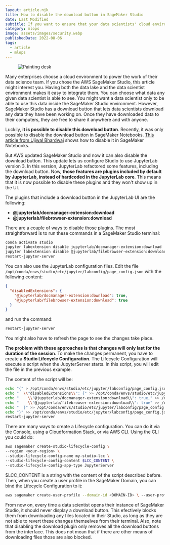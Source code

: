 ```yaml
---
layout: article.njk
title: How to disable the download button in SageMaker Studio
date: Last Modified
subtitle: If you want to ensure that your data scientists' cloud environment is secure from data leaks, remove this feature from SageMaker
category: mlops
image: assets/images/security.webp
publishedDate: 2022-08-06
tags:
  - article
  - mlops
---
```


<figure>
<img style="aspect-ratio: 897/467" alt="Painting desk" src="{{ image }}" />
</figure>

Many enterprises choose a cloud environment to power the work of their data science team. If you chose the AWS SageMaker Studio, this article might interest you. Having both the data lake and the data scientist environment makes it easy to integrate them. You can choose what data any given data scientist is able to see. You might want a data scientist only to be able to use this data inside the SageMaker Studio environment. However, SageMaker Studio has a download button that lets data scientists download any data they have been working on. Once they have downloaded data to their computers, they are free to share it anywhere and with anyone.

Luckily, **it is possible to disable this download button**. Recently, it was only possible to disable the download button in SageMaker Notebooks. [This article from Ujjwal Bhardwaj](https://ujjwalbhardwaj.me/post/disable-download-button-on-the-sagemaker-jupyter-notebook/) shows how to disable it in SageMaker Notebooks.

But AWS updated SageMaker Studio and now it can also disable the download button. This update lets us configure Studio to use JupyterLab version 3. In this version, JupyterLab refactored some features, including the download button. Now, **those features are plugins included by default by JupyterLab, instead of hardcoded in the JupyterLab core**. This means that it is now possible to disable these plugins and they won't show up in the UI.

The plugins that include a download button in the JupyterLab UI are the following:
- **@jupyterlab/docmanager-extension:download**
- **@jupyterlab/filebrowser-extension:download**

There are a couple of ways to disable those plugins. The most straightforward is to run these commands in a SageMaker Studio terminal:
```bash
conda activate studio
jupyter labextension disable jupyterlab/docmanager-extension:download
jupyter labextension disable @jupyterlab/filebrowser-extension:download
restart-jupyter-server
```

You can also use the JupyterLab configuration files. Edit the file `/opt/conda/envs/studio/etc/jupyter/labconfig/page_config.json` with the following content:

```json
{
  "disabledExtensions": {
    "@jupyterlab/docmanager-extension:download": true,
    "@jupyterlab/filebrowser-extension:download": true
  }
}
```

and run the command:
```bash
restart-jupyter-server
```

You might also have to refresh the page to see the changes take place.

**The problem with these approaches is that changes will only last for the duration of the session**. To make the changes permanent, you have to create a **Studio Lifecycle Configuration**. The Lifecycle Configuration will execute a script when the JupyterServer starts. In this script, you will edit the file in the previous example.

The content of the script will be:

```bash
echo "{" > /opt/conda/envs/studio/etc/jupyter/labconfig/page_config.json
echo "  \\"disabledExtensions\\": {" >> /opt/conda/envs/studio/etc/jupyter/labconfig/page_config.json
echo "    \\"@jupyterlab/docmanager-extension:download\\": true," >> /opt/conda/envs/studio/etc/jupyter/labconfig/page_config.json
echo "    \\"@jupyterlab/filebrowser-extension:download\\": true" >> /opt/conda/envs/studio/etc/jupyter/labconfig/page_config.json
echo "  }" >> /opt/conda/envs/studio/etc/jupyter/labconfig/page_config.json
echo "}" >> /opt/conda/envs/studio/etc/jupyter/labconfig/page_config.json
restart-jupyter-server
```

There are many ways to create a Lifecycle configuration. You can do it via the Console, using a Cloudformation Stack, or via AWS CLI. Using the CLI you could do:

```bash
aws sagemaker create-studio-lifecycle-config \
--region <your-region> \
--studio-lifecycle-config-name my-studio-lcc \
--studio-lifecycle-config-content $LCC_CONTENT \
--studio-lifecycle-config-app-type JupyterServer 
```

$LCC_CONTENT is a string with the content of the script described before. Then, when you create a user profile in the SageMaker Domain, you can bind the Lifecycle Configuration to it:

```bash
aws sagemaker create-user-profile --domain-id <DOMAIN-ID> \ --user-profile-name <USER-PROFILE-NAME> \ --region <REGION> \ --user-settings '{ "JupyterServerAppSettings": {   "LifecycleConfigArns":     ["<LIFECYCLE-CONFIGURATION-ARN-LIST>"]   } }'
```

From now on, every time a data scientist opens their instance of SageMaker Studio, it should never display a download button. This efectively blocks them from downloading any files located in their Studio, as long as they are not able to revert these changes themselves from their terminal. Also, note that disabling the download plugin only removes all the download buttons from the interface. This does not mean that if there are other means of downloading files those are also blocked.

